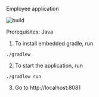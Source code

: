 Employee application

![build](https://travis-ci.org/joddski/employees.svg?branch=master)

Prerequisites: Java

1. To install embedded gradle, run
```shell
./gradlew
```
2. To start the application, run
```shell
./gradlew run
```
3. Go to http://localhost:8081